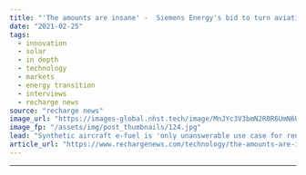```yaml
---
title: "'The amounts are insane' -  Siemens Energy's bid to turn aviation green with hydrogen"
date: "2021-02-25"
tags: 
  - innovation
  - solar
  - in depth
  - technology
  - markets
  - energy transition
  - interviews
  - recharge news
source: "recharge news"
image_url: "https://images-global.nhst.tech/image/MnJYc3V3bmN2R0R6UmN6Uy9WbXN2eUpYWTFjUjVhcTVMU1k0MFRiWFpJUT0=/nhst/binary/ee89d1b15482f86665a91a638cf06262"
image_fp: "/assets/img/post_thumbnails/124.jpg"
lead: "Synthetic aircraft e-fuel is 'only unanswerable use case for renewable H2', says German giant's Middle East new energy chief Manuel Kuehn"
article_url: "https://www.rechargenews.com/technology/the-amounts-are-insane-siemens-energys-bid-to-turn-aviation-green-with-hydrogen/2-1-969629"
---
```


---
